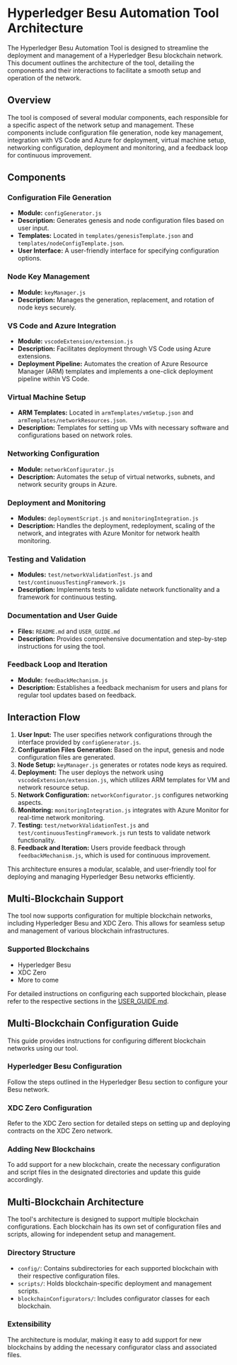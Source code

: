 # Hyperledger Besu Automation Tool Architecture

The Hyperledger Besu Automation Tool is designed to streamline the deployment and management of a Hyperledger Besu blockchain network. This document outlines the architecture of the tool, detailing the components and their interactions to facilitate a smooth setup and operation of the network.

## Overview

The tool is composed of several modular components, each responsible for a specific aspect of the network setup and management. These components include configuration file generation, node key management, integration with VS Code and Azure for deployment, virtual machine setup, networking configuration, deployment and monitoring, and a feedback loop for continuous improvement.

## Components

### Configuration File Generation

- **Module:** `configGenerator.js`
- **Description:** Generates genesis and node configuration files based on user input.
- **Templates:** Located in `templates/genesisTemplate.json` and `templates/nodeConfigTemplate.json`.
- **User Interface:** A user-friendly interface for specifying configuration options.

### Node Key Management

- **Module:** `keyManager.js`
- **Description:** Manages the generation, replacement, and rotation of node keys securely.

### VS Code and Azure Integration

- **Module:** `vscodeExtension/extension.js`
- **Description:** Facilitates deployment through VS Code using Azure extensions.
- **Deployment Pipeline:** Automates the creation of Azure Resource Manager (ARM) templates and implements a one-click deployment pipeline within VS Code.

### Virtual Machine Setup

- **ARM Templates:** Located in `armTemplates/vmSetup.json` and `armTemplates/networkResources.json`.
- **Description:** Templates for setting up VMs with necessary software and configurations based on network roles.

### Networking Configuration

- **Module:** `networkConfigurator.js`
- **Description:** Automates the setup of virtual networks, subnets, and network security groups in Azure.

### Deployment and Monitoring

- **Modules:** `deploymentScript.js` and `monitoringIntegration.js`
- **Description:** Handles the deployment, redeployment, scaling of the network, and integrates with Azure Monitor for network health monitoring.

### Testing and Validation

- **Modules:** `test/networkValidationTest.js` and `test/continuousTestingFramework.js`
- **Description:** Implements tests to validate network functionality and a framework for continuous testing.

### Documentation and User Guide

- **Files:** `README.md` and `USER_GUIDE.md`
- **Description:** Provides comprehensive documentation and step-by-step instructions for using the tool.

### Feedback Loop and Iteration

- **Module:** `feedbackMechanism.js`
- **Description:** Establishes a feedback mechanism for users and plans for regular tool updates based on feedback.

## Interaction Flow

1. **User Input:** The user specifies network configurations through the interface provided by `configGenerator.js`.
2. **Configuration Files Generation:** Based on the input, genesis and node configuration files are generated.
3. **Node Setup:** `keyManager.js` generates or rotates node keys as required.
4. **Deployment:** The user deploys the network using `vscodeExtension/extension.js`, which utilizes ARM templates for VM and network resource setup.
5. **Network Configuration:** `networkConfigurator.js` configures networking aspects.
6. **Monitoring:** `monitoringIntegration.js` integrates with Azure Monitor for real-time network monitoring.
7. **Testing:** `test/networkValidationTest.js` and `test/continuousTestingFramework.js` run tests to validate network functionality.
8. **Feedback and Iteration:** Users provide feedback through `feedbackMechanism.js`, which is used for continuous improvement.

This architecture ensures a modular, scalable, and user-friendly tool for deploying and managing Hyperledger Besu networks efficiently.

## Multi-Blockchain Support

The tool now supports configuration for multiple blockchain networks, including Hyperledger Besu and XDC Zero. This allows for seamless setup and management of various blockchain infrastructures.

### Supported Blockchains

- Hyperledger Besu
- XDC Zero
- More to come

For detailed instructions on configuring each supported blockchain, please refer to the respective sections in the [USER_GUIDE.md](docs/USER_GUIDE.md).

## Multi-Blockchain Configuration Guide

This guide provides instructions for configuring different blockchain networks using our tool.

### Hyperledger Besu Configuration

Follow the steps outlined in the Hyperledger Besu section to configure your Besu network.

### XDC Zero Configuration

Refer to the XDC Zero section for detailed steps on setting up and deploying contracts on the XDC Zero network.

### Adding New Blockchains

To add support for a new blockchain, create the necessary configuration and script files in the designated directories and update this guide accordingly.

## Multi-Blockchain Architecture

The tool's architecture is designed to support multiple blockchain configurations. Each blockchain has its own set of configuration files and scripts, allowing for independent setup and management.

### Directory Structure

- `config/`: Contains subdirectories for each supported blockchain with their respective configuration files.
- `scripts/`: Holds blockchain-specific deployment and management scripts.
- `blockchainConfigurators/`: Includes configurator classes for each blockchain.

### Extensibility

The architecture is modular, making it easy to add support for new blockchains by adding the necessary configurator class and associated files.

